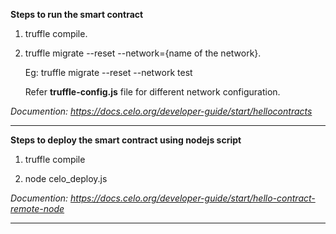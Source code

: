 **Steps to run the smart contract**

1. truffle compile.

2. truffle migrate --reset --network={name of the network}.

   Eg: truffle migrate --reset --network test

   Refer **truffle-config.js** file for different network configuration.

*Documention: https://docs.celo.org/developer-guide/start/hellocontracts*

---

**Steps to deploy the smart contract using nodejs script**

1. truffle compile

2. node celo_deploy.js

*Documention: https://docs.celo.org/developer-guide/start/hello-contract-remote-node*

---